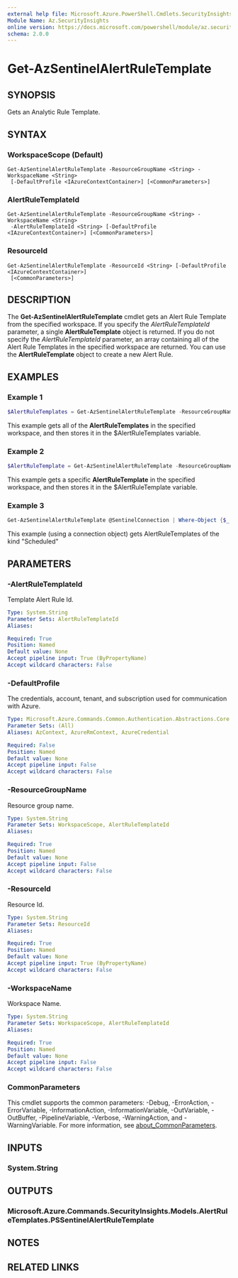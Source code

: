 ```yaml
---
external help file: Microsoft.Azure.PowerShell.Cmdlets.SecurityInsights.dll-Help.xml
Module Name: Az.SecurityInsights
online version: https://docs.microsoft.com/powershell/module/az.securityinsights/get-azsentinelalertruletemplate
schema: 2.0.0
---
```


# Get-AzSentinelAlertRuleTemplate

## SYNOPSIS
Gets an Analytic Rule Template.

## SYNTAX

### WorkspaceScope (Default)
```
Get-AzSentinelAlertRuleTemplate -ResourceGroupName <String> -WorkspaceName <String>
 [-DefaultProfile <IAzureContextContainer>] [<CommonParameters>]
```

### AlertRuleTemplateId
```
Get-AzSentinelAlertRuleTemplate -ResourceGroupName <String> -WorkspaceName <String>
 -AlertRuleTemplateId <String> [-DefaultProfile <IAzureContextContainer>] [<CommonParameters>]
```

### ResourceId
```
Get-AzSentinelAlertRuleTemplate -ResourceId <String> [-DefaultProfile <IAzureContextContainer>]
 [<CommonParameters>]
```

## DESCRIPTION
The **Get-AzSentinelAlertRuleTemplate** cmdlet gets an Alert Rule Template from the specified workspace.
If you specify the *AlertRuleTemplateId* parameter, a single **AlertRuleTemplate** object is returned.
If you do not specify the *AlertRuleTemplateId* parameter, an array containing all of the Alert Rule Templates in the specified workspace are returned.
You can use the **AlertRuleTemplate** object to create a new Alert Rule.

## EXAMPLES

### Example 1
```powershell
$AlertRuleTemplates = Get-AzSentinelAlertRuleTemplate -ResourceGroupName "MyResourceGroup" -WorkspaceName "MyWorkspaceName"
```

This example gets all of the **AlertRuleTemplates** in the specified workspace, and then stores it in the $AlertRuleTemplates variable.

### Example 2
```powershell
$AlertRuleTemplate = Get-AzSentinelAlertRuleTemplate -ResourceGroupName "MyResourceGroup" -WorkspaceName "MyWorkspaceName" -AlertRuleTemplateId "MyAlertRuleTemplateId"
```

This example gets a specific **AlertRuleTemplate** in the specified workspace, and then stores it in the $AlertRuleTemplate variable.

### Example 3
```powershell
Get-AzSentinelAlertRuleTemplate @SentinelConnection | Where-Object {$_.Kind -eq "Scheduled"}
```

This example (using a connection object) gets AlertRuleTemplates of the kind "Scheduled"

## PARAMETERS

### -AlertRuleTemplateId
Template Alert Rule Id.

```yaml
Type: System.String
Parameter Sets: AlertRuleTemplateId
Aliases:

Required: True
Position: Named
Default value: None
Accept pipeline input: True (ByPropertyName)
Accept wildcard characters: False
```

### -DefaultProfile
The credentials, account, tenant, and subscription used for communication with Azure.

```yaml
Type: Microsoft.Azure.Commands.Common.Authentication.Abstractions.Core.IAzureContextContainer
Parameter Sets: (All)
Aliases: AzContext, AzureRmContext, AzureCredential

Required: False
Position: Named
Default value: None
Accept pipeline input: False
Accept wildcard characters: False
```

### -ResourceGroupName
Resource group name.

```yaml
Type: System.String
Parameter Sets: WorkspaceScope, AlertRuleTemplateId
Aliases:

Required: True
Position: Named
Default value: None
Accept pipeline input: False
Accept wildcard characters: False
```

### -ResourceId
Resource Id.

```yaml
Type: System.String
Parameter Sets: ResourceId
Aliases:

Required: True
Position: Named
Default value: None
Accept pipeline input: True (ByPropertyName)
Accept wildcard characters: False
```

### -WorkspaceName
Workspace Name.

```yaml
Type: System.String
Parameter Sets: WorkspaceScope, AlertRuleTemplateId
Aliases:

Required: True
Position: Named
Default value: None
Accept pipeline input: False
Accept wildcard characters: False
```

### CommonParameters
This cmdlet supports the common parameters: -Debug, -ErrorAction, -ErrorVariable, -InformationAction, -InformationVariable, -OutVariable, -OutBuffer, -PipelineVariable, -Verbose, -WarningAction, and -WarningVariable. For more information, see [about_CommonParameters](http://go.microsoft.com/fwlink/?LinkID=113216).

## INPUTS

### System.String
## OUTPUTS

### Microsoft.Azure.Commands.SecurityInsights.Models.AlertRuleTemplates.PSSentinelAlertRuleTemplate
## NOTES

## RELATED LINKS
